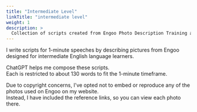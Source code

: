 ```yaml
---
title: "Intermediate Level"
linkTitle: "intermediate level"
weight: 1
description: >
  Collection of scripts created from Engoo Photo Description Training at Intermediate Level
---
```


I write scripts for 1-minute speeches by describing pictures from Engoo designed for intermediate English language learners.

ChatGPT helps me compose these scripts.  
Each is restricted to about 130 words to fit the 1-minute timeframe.

Due to copyright concerns, I've opted not to embed or reproduce any of the photos used on Engoo on my website.   
Instead, I have included the reference links, so you can view each photo there.
